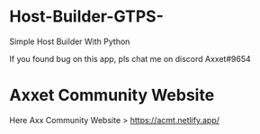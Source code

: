 # Host-Builder-GTPS-
Simple Host Builder With Python

If you found bug on this app, pls chat me on discord Axxet#9654

# Axxet Community Website
Here Axx Community Website > https://acmt.netlify.app/
